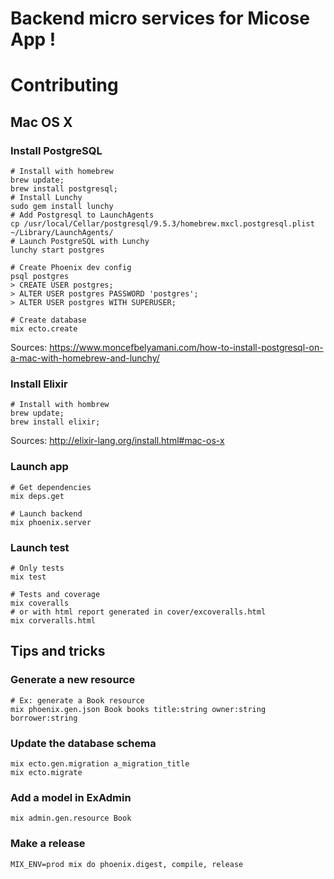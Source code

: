 # Backend micro services for Micose App !

# Contributing
## Mac OS X
### Install PostgreSQL
```shell
# Install with homebrew
brew update;
brew install postgresql;
# Install Lunchy
sudo gem install lunchy
# Add Postgresql to LaunchAgents
cp /usr/local/Cellar/postgresql/9.5.3/homebrew.mxcl.postgresql.plist ~/Library/LaunchAgents/
# Launch PostgreSQL with Lunchy 
lunchy start postgres

# Create Phoenix dev config
psql postgres
> CREATE USER postgres;
> ALTER USER postgres PASSWORD 'postgres';
> ALTER USER postgres WITH SUPERUSER;

# Create database
mix ecto.create
```

Sources: https://www.moncefbelyamani.com/how-to-install-postgresql-on-a-mac-with-homebrew-and-lunchy/

### Install Elixir
```shell
# Install with hombrew
brew update;
brew install elixir;
```

Sources: http://elixir-lang.org/install.html#mac-os-x

### Launch app
```shell
# Get dependencies
mix deps.get

# Launch backend
mix phoenix.server
```

### Launch test
```shell
# Only tests
mix test

# Tests and coverage
mix coveralls
# or with html report generated in cover/excoveralls.html
mix corveralls.html 
```

## Tips and tricks
### Generate a new resource
```shell
# Ex: generate a Book resource
mix phoenix.gen.json Book books title:string owner:string borrower:string
```

### Update the database schema
```shell
mix ecto.gen.migration a_migration_title
mix ecto.migrate
```

### Add a model in ExAdmin
```shell
mix admin.gen.resource Book
```

### Make a release
```shell
MIX_ENV=prod mix do phoenix.digest, compile, release
```
